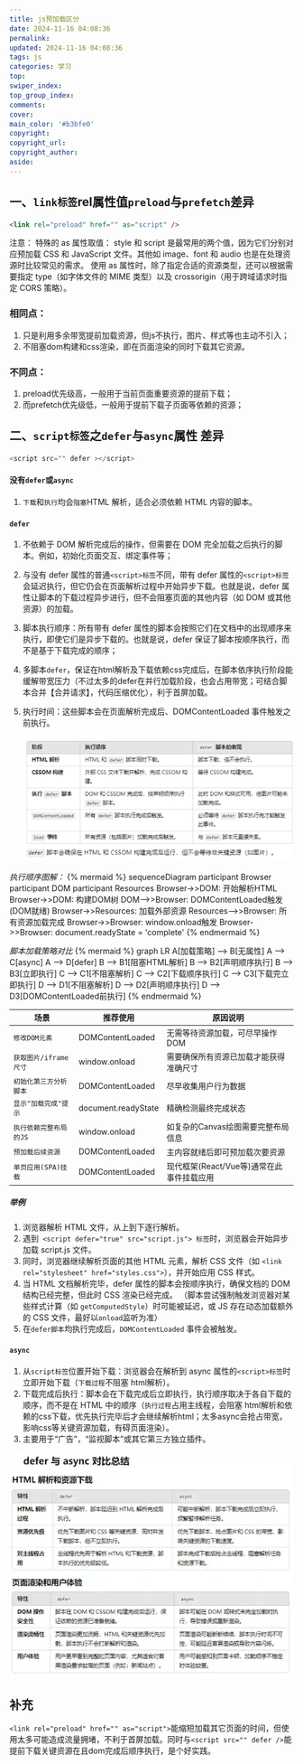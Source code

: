```yaml
---
title: js预加载区分
date: 2024-11-16 04:08:36
permalink: 
updated: 2024-11-16 04:08:36
tags: js
categories: 学习
top:
swiper_index: 
top_group_index: 
comments: 
cover: 
main_color: '#b3bfe0'
copyright: 
copyright_url: 
copyright_author: 
aside: 
---
```


## 一、`link标签`rel属性值`preload`与`prefetch`差异

```html
<link rel="preload" href="" as="script" />
```
注意： 特殊的 as 属性取值：
style 和 script 是最常用的两个值，因为它们分别对应预加载 CSS 和 JavaScript 文件。其他如 image、font 和 audio 也是在处理资源时比较常见的需求。
使用 as 属性时，除了指定合适的资源类型，还可以根据需要指定 type（如字体文件的 MIME 类型）以及 crossorigin（用于跨域请求时指定 CORS 策略）。


### 相同点：
1. 只是利用多余带宽提前加载资源，但js不执行，图片、样式等也主动不引入；
2. 不阻塞dom构建和css渲染，即在页面渲染的同时下载其它资源。

### 不同点：
1. preload优先级高，一般用于当前页面重要资源的提前下载；
2. 而prefetch优先级低，一般用于提前下载子页面等依赖的资源；


## 二、`script标签`之`defer`与`async`属性 差异

```js
<script src="" defer ></script>
```

#### 没有`defer`或`async`
1. `下载`和`执行`均会`阻塞`HTML 解析，适合必须依赖 HTML 内容的脚本。

#### `defer`
1. 不依赖于 DOM 解析完成后的操作，但需要在 DOM 完全加载之后执行的脚本。例如，初始化页面交互、绑定事件等；

2. 与没有 defer 属性的普通`<script>标签`不同，带有 defer 属性的`<script>标签`会延迟执行，但它仍会在页面解析过程中开始异步下载。也就是说，defer 属性让脚本的下载过程异步进行，但不会阻塞页面的其他内容（如 DOM 或其他资源）的加载。

3. 脚本执行顺序：所有带有 defer 属性的脚本会按照它们在文档中的出现顺序来执行，即使它们是异步下载的。也就是说，defer 保证了脚本按顺序执行，而不是基于下载完成的顺序；

4. 多脚本`defer`，保证在html解析及下载依赖css完成后，在脚本依序执行阶段能缓解带宽压力（不过太多的defer在并行加载阶段，也会占用带宽；可结合脚本合并【合并请求】，代码压缩优化），利于首屏加载。

5. 执行时间：这些脚本会在页面解析完成后、DOMContentLoaded 事件触发之前执行。

   ![defer加载和执行时机](js预加载区分/defer.webp)
   

*执行顺序图解：*
{% mermaid %}
   sequenceDiagram
    participant Browser
    participant DOM
    participant Resources
    Browser->>DOM: 开始解析HTML
    Browser->>DOM: 构建DOM树
    DOM-->>Browser: DOMContentLoaded触发 (DOM就绪)
    Browser->>Resources: 加载外部资源
    Resources-->>Browser: 所有资源加载完成
    Browser->>Browser: window.onload触发
    Browser->>Browser: document.readyState = 'complete'
{% endmermaid %}


*脚本加载策略对比*
{% mermaid %}
graph LR
    A[加载策略] --> B[无属性]
    A --> C[async]
    A --> D[defer]
    B --> B1[阻塞HTML解析]
    B --> B2[声明顺序执行]
    B --> B3[立即执行]
    C --> C1[不阻塞解析]
    C --> C2[下载顺序执行]
    C --> C3[下载完立即执行]
    D --> D1[不阻塞解析]
    D --> D2[声明顺序执行]
    D --> D3[DOMContentLoaded前执行]
{% endmermaid %}


<div id = "md-table">

| **场景**                        | **推荐使用**               | **原因说明**                                                                 |
|------------------------------|------------------------|--------------------------------------------------------------------------|
| `修改DOM元素`                  | DOMContentLoaded       | 无需等待资源加载，可尽早操作DOM                                         |
| `获取图片/iframe尺寸`          | window.onload          | 需要确保所有资源已加载才能获得准确尺寸                                  |
| `初始化第三方分析脚本`         | DOMContentLoaded       | 尽早收集用户行为数据                                                    |
| `显示"加载完成"提示`           | document.readyState    | 精确检测最终完成状态                                                    |
| `执行依赖完整布局的JS`         | window.onload          | 如复杂的Canvas绘图需要完整布局信息                                      |
| `预加载后续资源`               | DOMContentLoaded       | 主内容就绪后即可预加载次要资源                                          |
| `单页应用(SPA)挂载`            | DOMContentLoaded       | 现代框架(React/Vue等)通常在此事件挂载应用                               |

</div>


##### 举例
1. 浏览器解析 HTML 文件，从上到下逐行解析。
2. 遇到` <script defer="true" src="script.js"> 标签`时，浏览器会开始异步加载 script.js 文件。
3.  同时，浏览器继续解析页面的其他 HTML 元素，解析 CSS 文件（如 `<link rel="stylesheet" href="styles.css">`），并开始应用 CSS 样式。
4. 当 HTML 文档解析完毕，defer 属性的脚本会按顺序执行，确保文档的 DOM 结构已经完整，但此时 CSS 渲染已经完成。
   （脚本尝试强制触发浏览器对某些样式计算（如 `getComputedStyle`）时可能被延迟，或 JS 存在动态加载额外的 CSS 文件，最好以`onload`监听为准）
5. 在`defer脚本`均执行完成后，`DOMContentLoaded` 事件会被触发。

#### `async`
1. 从`script标签`位置开始下载：浏览器会在解析到 async 属性的`<script>标签`时立即开始下载（`下载过程`不阻塞 html解析）。
2.  下载完成后执行：脚本会在下载完成后立即执行，执行顺序取决于各自下载的顺序，而不是在 HTML 中的顺序（`执行过程`占用主线程，会阻塞 html解析和依赖的css下载，优先执行完毕后才会继续解析html；太多async会抢占带宽，影响css等关键资源加载，有碍页面渲染）。
3.  主要用于“广告”，“监视脚本”或其它第三方独立插件。

![defer与async对比](js预加载区分/defer与async对比.webp)

## 补充
`<link rel="preload" href="" as="script">`能缩短加载其它页面的时间，但使用太多可能造成流量拥堵，不利于首屏加载。同时与`<script src="" defer />`能提前下载关键资源在且dom完成后顺序执行，是个好实践。
